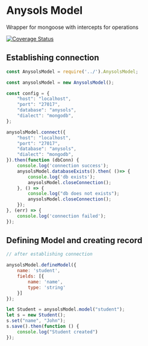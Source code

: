 # Anysols Model
Wrapper for mongoose with intercepts for operations

[![Coverage Status](https://coveralls.io/repos/github/anysols/anysols-model/badge.svg?branch=master)](https://coveralls.io/github/anysols/anysols-model?branch=master)

## Establishing connection
```js
const AnysolsModel = require('../').AnysolsModel;

const anysolsModel = new AnysolsModel();

const config = {
    "host": "localhost",
    "port": "27017",
    "database": "anysols",
    "dialect": "mongodb",
};

anysolsModel.connect({
    "host": "localhost",
    "port": "27017",
    "database": "anysols",
    "dialect": "mongodb",
}).then(function (dbConn) {
    console.log('connection success');
    anysolsModel.databaseExists().then( ()=> {
        console.log('db exists');
        anysolsModel.closeConnection();
    }, () => {
        console.log("db does not exists");
        anysolsModel.closeConnection();
    });
}, (err) => {
    console.log('connection failed');
});
```

## Defining Model and creating record
```js
// after establishing connection

anysolsModel.defineModel({
    name: 'student',
    fields: [{
        name: 'name',
        type: 'string'
    }]
});

let Student = anysolsModel.model("student");
let s = new Student();
s.set("name", "John");
s.save().then(function () {
    console.log("Student created")
});
```
